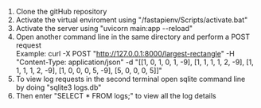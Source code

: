 1. Clone the gitHub repository
2. Activate the virtual enviroment using "/fastapienv/Scripts/activate.bat"
3. Activate the server using "uvicorn main:app --reload"
4. Open another command line in the same directory and perform a POST request <br>
   Example: curl -X POST "http://127.0.0.1:8000/largest-rectangle" -H "Content-Type: application/json" -d "[[1, 0, 1, 0, 1, -9], [1, 1, 1, 1, 2, -9], [1, 1, 1, 1, 2, -9], [1, 0, 0, 0, 5, -9], [5, 0, 0, 0, 5]]"
6. To view log requests in the second terminal open sqlite command line by doing "sqlite3 logs.db"
7. Then enter "SELECT * FROM logs;" to view all the log details
